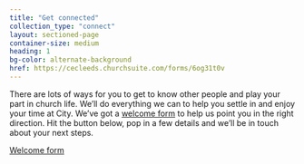 ```yaml
---
title: "Get connected"
collection_type: "connect"
layout: sectioned-page
container-size: medium
heading: 1
bg-color: alternate-background
href: https://cecleeds.churchsuite.com/forms/6og31t0v
---
```


There are lots of ways for you to get to know other people and play your part in church life. We’ll do everything we can to help you settle in and enjoy your time at City. We’ve got a <a href="{{ page.href }}">welcome form</a> to help us point you in the right direction. Hit the button below, pop in a few details and we’ll be in touch about your next steps.

<div class="text-center">
  <a class="button accent-button" href="{{ page.href }}">Welcome form</a>
</div>
